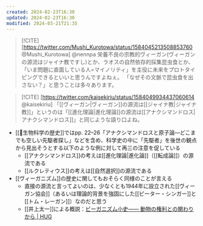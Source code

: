 ```yaml
---
created: 2024-02-23T16:30
updated: 2024-02-23T16:30
modified: 2024-03-21T21:35
---
```


> [!CITE] [https://twitter.com/Mushi_Kurotowa/status/1584045213508853760 @Mushi_Kurotowa] 
> @nennpa 栄養不良の宗教的ヴィーガン(ヴィーガンの源流はジャイナ教ですし)とか、ラオスの自然依存的採集昆虫食とか、「いま問題に直面している人=マイノリティ」を主役に未来をプロトタイピングできるといいと思うんですよねぇ。
>「なぜその文脈で昆虫食を出さない？」と思うことは多々あります。

>[!CITE] [https://twitter.com/kaisekiriu/status/1584049934437060614 @kaisekiriu]
> 「[[ヴィーガン|ヴィーガン]]の源流は[[ジャイナ教|ジャイナ教]]」というのは「[[進化理論|進化理論]]の源流は[[アナクシマンドロス|アナクシマンドロス]]」と同じような語り口よね。


- [[📕生物科学の歴史]]ではpp. 22–26「アナクシマンドロスと原子論—どこまでも空しい先駆者探し」などを含め、科学史の中に「先駆者」を後世の観点から見出そうとする以下のような例に対して再三の注意を促している
	- [[アナクシマンドロス]]の考えは[[進化理論|進化論]]（[[転成論]]）の源流である
	- [[ルクレティウス]]の考えは[[自然選択]]の源流である
- [[ヴィーガニズム]]の歴史に関してもおそらく同様のことが言える
	- 直接の源流と言ってよいのは、少なくとも1944年に設立された[[ヴィーガン協会]]（あるいは理論的背景を強固にした[[ピーター・シンガー]]と[[トム・レーガン]]）なのだと思う
	- [[井上太一]]による概説：[ビーガニズム小史—— 動物の権利との関わりから | HUG](https://veganwithanimals.com/2023/01/15/ビーガニズム小史-動物の権利との関わりから/ )
